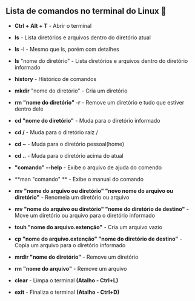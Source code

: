 ## Lista de comandos no terminal do Linux :bookmark_tabs:

 - **Ctrl + Alt + T** - Abrir o terminal

 - **ls** - Lista diretórios e arquivos dentro do diretório atual

 - **ls** -l - Mesmo que ls, porém com detalhes

 - **ls** "nome do diretório" - Lista diretórios e arquivos dentro do diretório informado

 - **history** - Histórico de comandos

 - **mkdir** "nome do diretório" - Cria um diretório

 - **rm "nome do diretório" -r** - Remove um diretório e tudo que estiver dentro dele

 - **cd "nome do diretório"** - Muda para o diretório informado

 - **cd /** - Muda para o diretório raíz /

 - **cd ~** - Muda para o diretório pessoal(home)

 - **cd ..** - Muda para o diretório acima do atual

 - **"comando" --help** - Exibe o arquivo de ajuda do comendo

 - **man "comando" ** - Exibe o manual do comando

 - **mv "nome do arquivo ou diretório" "novo nome do arquivo ou diretório"** - Renomeia um diretório ou arquivo

 - **mv "nome do arquivo ou diretório" "nome do diretório de destino"** - Move um diretório ou arquivo para o diretório informado

 - **touh "nome do arquivo.extenção"** - Cria um arquivo vazio

 - **cp "nome do arquivo.extenção" "nome do diretório de destino"** - Copia um arquivo para o diretório informado

 - **mrdir "nome do diretório"** - Remove um diretório

 - **rm "nome do arquivo"** - Remove um arquivo

 - **clear** - Limpa o terminal **(Atalho - Ctrl+L)**

 - **exit** - Finaliza o terminal **(Atalho - Ctrl+D)**

   
